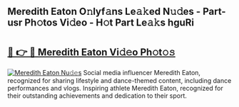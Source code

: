 ## Meredith Eaton O𝚗lyf𝚊ns Le𝚊𝚔ed N𝚞𝚍es - Part-usr Ph𝚘tos Vi𝚍eo - H𝚘t Part Le𝚊𝚔s hguRi

# <h2><a href="http://hf30y4u.feru.top/?c=Meredith+Eaton">🔗 👉 🔴 Meredith Eaton Vi𝚍𝚎o Ph𝚘t𝚘𝚜</a></h2>

[![Meredith Eaton Nu𝚍𝚎s](https://i.imgur.com/0TWrTi3.gif)](http://hf30y4u.feru.top/?c=Meredith+Eaton)
Social media influencer Meredith Eaton, recognized for sharing lifestyle and dance-themed content, including dance performances and vlogs. Inspiring athlete Meredith Eaton, recognized for their outstanding achievements and dedication to their sport. 
